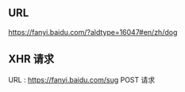 ## URL 
https://fanyi.baidu.com/?aldtype=16047#en/zh/dog
## XHR 请求
URL : https://fanyi.baidu.com/sug
POST 请求
